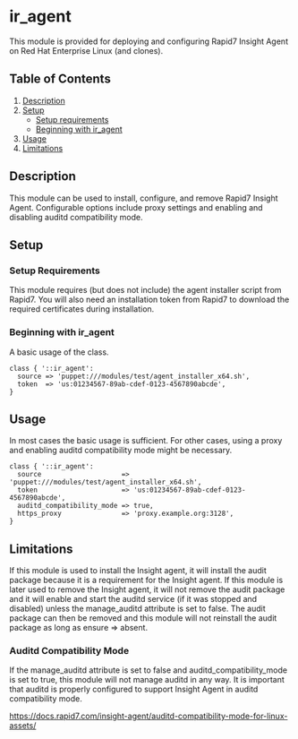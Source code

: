 # ir_agent

This module is provided for deploying and configuring Rapid7 Insight Agent on
Red Hat Enterprise Linux (and clones).

## Table of Contents

1. [Description](#description)
1. [Setup](#setup)
   - [Setup requirements](#setup-requirements)
   - [Beginning with ir_agent](#beginning-with-rapid7)
1. [Usage](#usage)
1. [Limitations](#limitations)

## Description

This module can be used to install, configure, and remove Rapid7 Insight Agent.
Configurable options include proxy settings and enabling and disabling auditd
compatibility mode.

## Setup

### Setup Requirements

This module requires (but does not include) the agent installer script from
Rapid7. You will also need an installation token from Rapid7 to download the
required certificates during installation.

### Beginning with ir_agent

A basic usage of the class.

```puppet
class { '::ir_agent':
  source => 'puppet:///modules/test/agent_installer_x64.sh',
  token  => 'us:01234567-89ab-cdef-0123-4567890abcde',
}
```

## Usage

In most cases the basic usage is sufficient. For other cases, using a proxy and
enabling auditd compatibility mode might be necessary.

```puppet
class { '::ir_agent':
  source                    => 'puppet:///modules/test/agent_installer_x64.sh',
  token                     => 'us:01234567-89ab-cdef-0123-4567890abcde',
  auditd_compatibility_mode => true,
  https_proxy               => 'proxy.example.org:3128',
}
```

## Limitations

If this module is used to install the Insight agent, it will install the audit
package because it is a requirement for the Insight agent. If this module is
later used to remove the Insight agent, it will not remove the audit package and
it will enable and start the auditd service (if it was stopped and disabled)
unless the manage_auditd attribute is set to false. The audit package can then
be removed and this module will not reinstall the audit package as long as
ensure => absent.

### Auditd Compatibility Mode

If the manage_auditd attribute is set to false and auditd_compatibility_mode is
set to true, this module will not manage auditd in any way. It is important that
auditd is properly configured to support Insight Agent in auditd compatibility
mode.

https://docs.rapid7.com/insight-agent/auditd-compatibility-mode-for-linux-assets/
